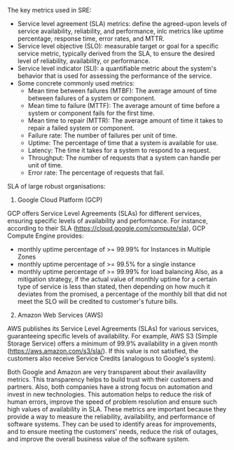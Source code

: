 The key metrics used in SRE:
- Service level agreement (SLA) metrics: define the agreed-upon levels of service availability, reliability, and performance, inlc metrics like uptime percentage, response time, error rates, and MTTR.
- Service level objective (SLO): measurable target or goal for a specific service metric, typically derived from the SLA, to ensure the desired level of reliability, availability, or performance.
- Service level indicator (SLI): a quantifiable metric about the system's behavior that is used for assessing the performance of the service.
- Some concrete commonly used metrics:
  - Mean time between failures (MTBF): The average amount of time between failures of a system or component.
  - Mean time to failure (MTTF): The average amount of time before a system or component fails for the first time.
  - Mean time to repair (MTTR): The average amount of time it takes to repair a failed system or component.
  - Failure rate: The number of failures per unit of time.
  - Uptime: The percentage of time that a system is available for use.
  - Latency: The time it takes for a system to respond to a request.
  - Throughput: The number of requests that a system can handle per unit of time.
  - Error rate: The percentage of requests that fail.

SLA of large robust organisations:
1. Google Cloud Platform (GCP)

GCP offers Service Level Agreements (SLAs) for different services, ensuring specific levels of availability and performance.
For instance, according to their SLA (https://cloud.google.com/compute/sla), GCP Compute Engine provides:
- monthly uptime percentage of >= 99.99% for Instances in Multiple Zones
- monthly uptime percentage of >= 99.5% for a single instance
- monthly uptime percentage of >= 99.99% for load balancing
Also, as a mitigation strategy, if the actual value of monthly uptime for a certain type of service is less than stated, then depending on how much it deviates from the promised, a percentage of the monthly bill that did not meet the SLO will be credited to customer's future bills.

2. Amazon Web Services (AWS)

AWS publishes its Service Level Agreements (SLAs) for various services, guaranteeing specific levels of availability. 
For example, AWS S3 (Simple Storage Service) offers a minimum of 99.9% availability in a given month (https://aws.amazon.com/s3/sla/). If this value is not satisfied, the customers also receive Service Credits (analogous to Google's system).

Both Google and Amazon are very transparent about their availavility metrics. This transparency helps to build trust with their customers and partners. 
Also, both companies have a strong focus on automation and invest in new technologies. This automation helps to reduce the risk of human errors, improve the speed of problem resolution and ensure such high values of availability in SLA.
These metrics are important because they provide a way to measure the reliability, availability, and performance of software systems.
They can be used to identify areas for improvements, and to ensure meeting the customers' needs, reduce the risk of outages, and improve the overall business value of the software system.
